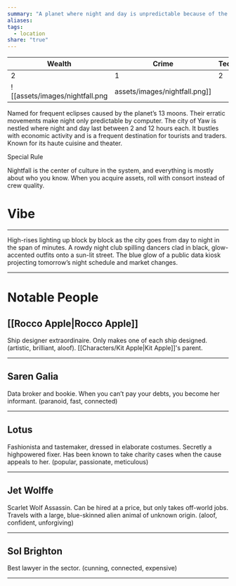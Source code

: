 ```yaml
---
summary: "A planet where night and day is unpredictable because of the erratic solar eclipses from the 13 moons. A destination hub for traders and tourists. "
aliases: 
tags:
  - location
share: "true"
---
```

| **Wealth** | **Crime** | **Tech** | **Weird** |
| ---- | ---- | ---- | ---- |
| 2 | 1 | 2 | 1 |
![[assets/images/nightfall.png|assets/images/nightfall.png]]

Named for frequent eclipses caused by the planet’s 13 moons. Their erratic movements make night only predictable by computer. The city of Yaw is nestled where night and day last between 2 and 12 hours each. It bustles with economic activity and is a frequent destination for tourists and traders. Known for its haute cuisine and theater.

Special Rule

Nightfall is the center of culture in the system, and everything is mostly about who you know. When you acquire assets, roll with consort instead of crew quality.

# Vibe

---

High-rises lighting up block by block as the city goes from day to night in the span of minutes. A rowdy night club spilling dancers clad in black, glow-accented outfits onto a sun-lit street. The blue glow of a public data kiosk projecting tomorrow’s night schedule and market changes.

---

# Notable People


## [[Rocco Apple|Rocco Apple]]

Ship designer extraordinaire. Only makes one of each ship designed. (artistic, brilliant, aloof). [[Characters/Kit Apple|Kit Apple]]'s parent.

---

## Saren Galia

Data broker and bookie. When you can’t pay your debts, you become her informant. (paranoid, fast, connected)

---

## Lotus

Fashionista and tastemaker, dressed in elaborate costumes. Secretly a highpowered fixer. Has been known to take charity cases when the cause appeals to her. (popular, passionate, meticulous)

---

## Jet Wolffe

Scarlet Wolf Assassin. Can be hired at a price, but only takes off-world jobs. Travels with a large, blue-skinned alien animal of unknown origin. (aloof, confident, unforgiving)

---

## Sol Brighton 

Best lawyer in the sector. (cunning, connected, expensive)

---
